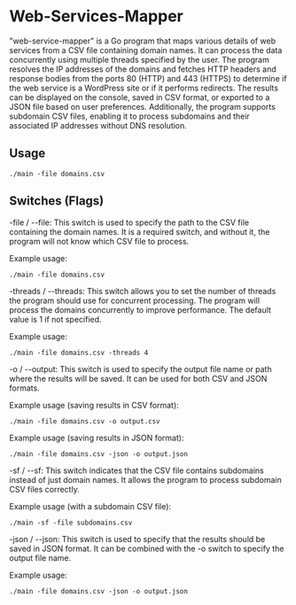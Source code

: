 # Web-Services-Mapper

"web-service-mapper" is a Go program that maps various details of web services from a CSV file containing domain names. It can process the data concurrently using multiple threads specified by the user. The program resolves the IP addresses of the domains and fetches HTTP headers and response bodies from the ports 80 (HTTP) and 443 (HTTPS) to determine if the web service is a WordPress site or if it performs redirects. The results can be displayed on the console, saved in CSV format, or exported to a JSON file based on user preferences. Additionally, the program supports subdomain CSV files, enabling it to process subdomains and their associated IP addresses without DNS resolution.


## Usage

```
./main -file domains.csv
```
## Switches (Flags)

-file / --file: This switch is used to specify the path to the CSV file containing the domain names. It is a required switch, and without it, the program will not know which CSV file to process.

Example usage:
```
./main -file domains.csv
```

-threads / --threads: This switch allows you to set the number of threads the program should use for concurrent processing. The program will process the domains concurrently to improve performance. The default value is 1 if not specified.

Example usage:
```
./main -file domains.csv -threads 4
```

-o / --output: This switch is used to specify the output file name or path where the results will be saved. It can be used for both CSV and JSON formats.

Example usage (saving results in CSV format):
```
./main -file domains.csv -o output.csv
```

Example usage (saving results in JSON format):
```
./main -file domains.csv -json -o output.json
```

-sf / --sf: This switch indicates that the CSV file contains subdomains instead of just domain names. It allows the program to process subdomain CSV files correctly.

Example usage (with a subdomain CSV file):
```
./main -sf -file subdomains.csv
```

-json / --json: This switch is used to specify that the results should be saved in JSON format. It can be combined with the -o switch to specify the output file name.

Example usage:
```
./main -file domains.csv -json -o output.json
```
